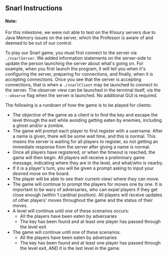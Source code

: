 ## Snarl Instructions

#### Note: 
For this milestone, we were not able to test on the Khoury servers due to Java Memory issues on the server, which the Professor is aware of and deemed to be out of our control. 

To play our Snarl game, you must first connect to the server via `./snarlServer`. We added information
statements on the server-side to update the person launching the server about what's going on. 
For example, when you first launch the program, it will tell you when it's configuring the server,
preparing for connections, and finally, when it is accepting connections. Once you see that the server
is accepting connections, that is when a `./snarlClient` may be launched to connect to the server. The 
observer view can be launched in the terminal itself, via the `--observe` flag when the server is launched.
No additional GUI is required.

The following is a rundown of how the game is to be played for clients:

* The objective of the game as a client is to find the key and escape the level through the exit while avoiding 
  getting eaten by enemies, including a ghost and/or a zombie.
* The game will prompt each player to first register with a username. After a name is given, there will be 
  some wait time, and this is normal. This means the server is waiting for all players to register, so not getting
  an immediate response from the server after giving a name is normal. 
* Once all players have registered, or when the timeout is reached, the game will then begin. All players will
  receive a preliminary game message, indicating where they are in the level, and what/who is nearby.
* If it is a player's turn, you will be given a prompt asking to input your desired move on the board.  
* The player will be able to see their current view/ where they can move. 
* The game will continue to prompt the players for moves one by one. It is important to be wary of adversaries, who can
  expel players if they get close enough (within 1 cardinal position). All players will receive updates of other players' moves throughout the game
  and the status of their moves.
* A level will continue until one of these scenarios occurs:
    - All the players have been eaten by adversaries
    - The key has been found and at least one player has passed through the level exit
* The game will continue until one of these scenarios:
    - All the players have been eaten by adversaries
    - The key has been found and at least one player has passed through the level exit, AND it is the last 
    level in the game. 
   
